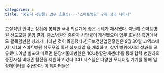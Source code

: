 ```yaml
---
categories: a
title: "중환자 사망률↓ 업무 효율성↑···‘스마트병원’ 구축 성과 나타나"
---
```

고질적인 인력난 상황에 봉착한 국내 의료계에 좋은 선례가 제시됐다. 지난해 스마트병원 선도모델 운영 결과, 중소병원의 중환자 사망률이 개선됐으며 업무 효율성 측면에서도 괄목할만한 성과가 나타난 것이 확인됐다.한국보건산업진흥원은 9월 30일 코엑스에서 ‘제1회 스마트병원 선도모델 확산 심포지엄’을 개최하고, 참여 병원에서의 성과를 공유했다.이날 발표에 따르면 분당서울대병원은 ‘ICU통합관제센터’를 통해 협력 병원과의 중환자실 비대면 협진을 지원하고 있다.ICU 시스템은 다양한 모니터링 기기를 통해 임상데이터를 수집한다. 이 데이터들은